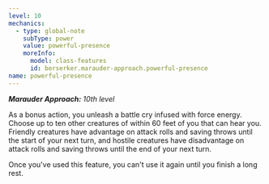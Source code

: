 ```yaml
---
level: 10
mechanics:
  - type: global-note
    subType: power
    value: powerful-presence
    moreInfo:
      model: class-features
      id: berserker.marauder-approach.powerful-presence
name: powerful-presence
---
```

_**Marauder Approach:** 10th level_
As a bonus action, you unleash a battle cry infused with force energy. Choose up to ten other creatures of within 60 feet of you that can hear you. Friendly creatures have advantage on attack rolls and saving throws until the start of your next turn, and hostile creatures have disadvantage on attack rolls and saving throws until the end of your next turn.
Once you've used this feature, you can't use it again until you finish a long rest.